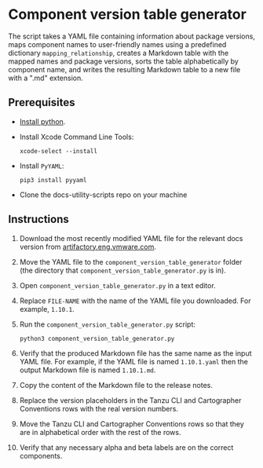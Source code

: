 # Component version table generator

The script takes a YAML file containing information about package versions, maps component names to user-friendly names using a predefined dictionary `mapping_relationship`, creates a Markdown table with the mapped names and package versions, sorts the table alphabetically by component name, and writes the resulting Markdown table to a new file with a ".md" extension.

## Prerequisites

- [Install python](https://www.python.org/downloads/).

- Install Xcode Command Line Tools:

    ```console
    xcode-select --install
    ```

- Install `PyYAML`:

    ```console
    pip3 install pyyaml
    ```

- Clone the docs-utility-scripts repo on your machine

## Instructions

1. Download the most recently modified YAML file for the relevant docs version from [artifactory.eng.vmware.com](https://artifactory.eng.vmware.com/ui/native/tap-builds-generic-local/).

1. Move the YAML file to the `component_version_table_generator` folder (the directory that `component_version_table_generator.py` is in).

1. Open `component_version_table_generator.py` in a text editor. 

1. Replace `FILE-NAME` with the name of the YAML file you downloaded. For example, `1.10.1`.

1. Run the `component_version_table_generator.py` script:

   ```console
   python3 component_version_table_generator.py
   ```

1. Verify that the produced Markdown file has the same name as the input YAML file. For example, if the YAML file is named `1.10.1.yaml` then the output Markdown file is named `1.10.1.md`.
 
1. Copy the content of the Markdown file to the release notes.

1. Replace the version placeholders in the Tanzu CLI and Cartographer Conventions rows with the real version numbers.

1. Move the Tanzu CLI and Cartographer Conventions rows so that they are in alphabetical order with the rest of the rows.

1. Verify that any necessary alpha and beta labels are on the correct components.
